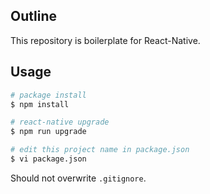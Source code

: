 ## Outline

This repository is boilerplate for React-Native.

## Usage

```zsh
# package install
$ npm install

# react-native upgrade
$ npm run upgrade

# edit this project name in package.json
$ vi package.json
```

Should not overwrite `.gitignore`.
